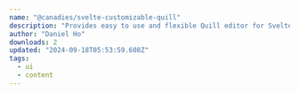 ```yaml
---
name: "@canadies/svelte-customizable-quill"
description: "Provides easy to use and flexible Quill editor for Svelte."
author: "Daniel Ho"
downloads: 2
updated: "2024-09-18T05:53:59.608Z"
tags: 
  - ui
  - content
---
```

